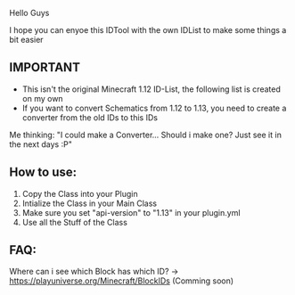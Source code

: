Hello Guys

I hope you can enyoe this IDTool with the own IDList to make some things a bit easier

## IMPORTANT ##
- This isn't the original Minecraft 1.12 ID-List, the following list is created on my own
- If you want to convert Schematics from 1.12 to 1.13, you need to create a converter from the old IDs to this IDs

Me thinking: "I could make a Converter... Should i make one? Just see it in the next days :P"

## How to use: ##
1. Copy the Class into your Plugin
2. Intialize the Class in your Main Class
3. Make sure you set "api-version" to "1.13" in your plugin.yml
4. Use all the Stuff of the Class

## FAQ: ##

Where can i see which Block has which ID?
-> https://playuniverse.org/Minecraft/BlockIDs (Comming soon)
